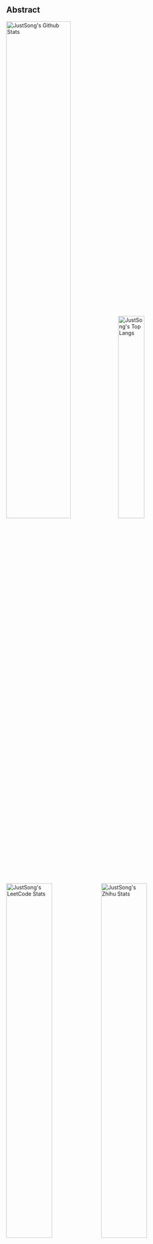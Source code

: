 ## Abstract
<p>
  <img src="https://github-readme-stats.vercel.app/api?username=songquanpeng&show_icons=true&hide_border=true" alt="JustSong's Github Stats" width="58%" />
  <img src="https://github-readme-stats.vercel.app/api/top-langs/?username=songquanpeng&layout=compact&hide_border=true&langs_count=10" alt="JustSong's Top Langs" width="37%" /> 
</p>

<p>
  <img src="https://stats.justsong.cn/api/leetcode/?username=quanpeng&theme=light" alt="JustSong's LeetCode Stats" width="49%" />
  <img src="https://stats.justsong.cn/api/zhihu/?username=songwonderful&theme=light" alt="JustSong's Zhihu Stats" width="49%" /> 
</p>

*Cards provided by [https://github.com/songquanpeng/stats-cards](https://github.com/songquanpeng/stats-cards).*


## Recent Repos
|Repo|Description|Last Update|
|:--|:--|:--|
|[songquanpeng](https://github.com/songquanpeng/songquanpeng)|Automatic update your GitHub readme profile with Github Actions.|`2021-12-19 13:50:39`|
|[stats-cards](https://github.com/songquanpeng/stats-cards)|在 README 中展示你在知乎，B 站，LeetCode，掘金，CSDN，牛客等网站的数据，服务部署在 Vercel 上，保证服务稳定。Show your LeetCode stats in Github Profile.|`2021-12-19 00:22:14`|
|[rest-reminder](https://github.com/songquanpeng/rest-reminder)|A reminder that will notify you when you need a rest.|`2021-12-11 10:44:25`|
|[pytorch-deployment](https://github.com/songquanpeng/pytorch-deployment)|A template for rapid deployment of PyTorch models.|`2021-12-08 16:08:38`|
|[pytorch-template](https://github.com/songquanpeng/pytorch-template)|A template for PyTorch.|`2021-12-06 11:15:36`|
|[go-file](https://github.com/songquanpeng/go-file)|基于 Go 的文件分享工具，仅单可执行文件，开箱即用. File sharing tool written in Go.|`2021-12-05 13:02:42`|
|[scripts](https://github.com/songquanpeng/scripts)|在终端执行的脚本，浏览器脚本所在的仓库：https://github.com/songquanpeng/userscripts|`2021-11-29 21:14:41`|
|[filesystem-emulator](https://github.com/songquanpeng/filesystem-emulator)|Linux filesystem emulator.|`2021-11-24 15:05:12`|
|[handwriting-generator](https://github.com/songquanpeng/handwriting-generator)|手写中文文章生成，可用于生成各种需要手写的文件|`2021-11-22 20:21:49`|
|[blog](https://github.com/songquanpeng/blog)|基于 Node.js 的个人博客系统|`2021-09-23 23:26:32`|

## Top Repos
|Repo|Description|Star|
|:--|:--|:--|
|[message-pusher](https://github.com/songquanpeng/message-pusher)|搭建专属于你的微信消息推送服务，支持 Markdown，支持发送邮件消息，可以选择部署在 Heroku 上，无需自己的服务器。|`413`|
|[go-file](https://github.com/songquanpeng/go-file)|基于 Go 的文件分享工具，仅单可执行文件，开箱即用. File sharing tool written in Go.|`49`|
|[stats-cards](https://github.com/songquanpeng/stats-cards)|在 README 中展示你在知乎，B 站，LeetCode，掘金，CSDN，牛客等网站的数据，服务部署在 Vercel 上，保证服务稳定。Show your LeetCode stats in Github Profile.|`32`|
|[blog](https://github.com/songquanpeng/blog)|基于 Node.js 的个人博客系统|`24`|
|[battle-city](https://github.com/songquanpeng/battle-city)|基于 TypeScript 的《坦克大战》的非标准实现。Yet another Battle City implemented in TypeScript.|`17`|
|[v2ex-style-forum](https://github.com/songquanpeng/v2ex-style-forum)|V2ex 风格的论坛程序. V2ex's Node.js clone.|`15`|
|[lan-share](https://github.com/songquanpeng/lan-share)|File sharing tool. |`12`|
|[js-interpreter](https://github.com/songquanpeng/js-interpreter)|一个简陋的 JavaScript 解释器实现。A simple JavaScript interpreter, build for beginners.|`11`|
|[hexo-theme-lightx](https://github.com/songquanpeng/hexo-theme-lightx)|Hexo theme lightx.|`8`|
|[remote-executor](https://github.com/songquanpeng/remote-executor)|Execute predefined commands on your server when receiving a specific HTTP GET request.|`8`|



*Last automatic update at 2021-12-19 13:51:12 by [https://github.com/songquanpeng/songquanpeng/blob/master/update.py](https://github.com/songquanpeng/songquanpeng/blob/master/update.py).*
